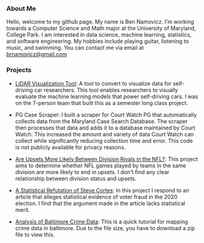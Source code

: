 ### About Me

Hello, welcome to my github page. My name is Ben Namovicz. I'm working towards a Computer Science and Math major at the University of Maryland, College Park. I am interested in data science, machine learning, statistics, and software engineering. My hobbies include playing guitar, listening to music, and swimming. You can contact me via email at brnamovicz@gmail.com

### Projects

- [LiDAR Visualization Tool](https://github.com/nicorev/LVT):
A tool to convert to visualize data for self-driving car researchers. This tool enables researchers to visually evaluate the machine learning models that power self-driving cars. I was on the 7-person team that built this as a semester long class project.

- PG Case Scraper:
I built a scraper for Court Watch PG that automatically collects data from the Maryland Case Search Database. The scraper then processes that data and adds it to a database maintained by Court Watch. This increased the amount and variety of data Court Watch can collect while significantly reducing collection time and error. This code is not publicly available for privacy reasons.

- [Are Upsets More Likely Between Division Rivals in the NFL?](https://brnamovicz.github.io/NFL-Upsets/):
This project aims to determine whether NFL games played by teams in the same division are more likely to end in upsets. I don't find any clear relationship between division status and upsets.

- [A Statistical Refutation of Steve Cortes](https://brnamovicz.github.io/Election/):
In this project I respond to an article that alleges statistical evidence of voter fraud in the 2020 election. I find that the argument made in the article lacks statistical merit.

- [Analysis of Baltimore Crime Data](https://github.com/brnamovicz/Baltimore):
This is a quick tutorial for mapping crime data in baltimore. Due to the file size, you have to download a zip file to view this.
